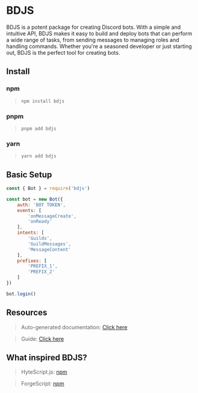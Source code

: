 # BDJS
BDJS is a potent package for creating Discord bots. With a simple and intuitive API, BDJS makes it easy to build and deploy bots that can perform a wide range of tasks, from sending messages to managing roles and handling commands. Whether you're a seasoned developer or just starting out, BDJS is the perfect tool for creating bots.

## Install
### npm
> `npm install bdjs`
### pnpm
> `pnpm add bdjs`
### yarn
> `yarn add bdjs`

## Basic Setup
```js
const { Bot } = require('bdjs')

const bot = new Bot({
    auth: 'BOT TOKEN',
    events: [
        'onMessageCreate',
        'onReady'
    ],
    intents: [
        'Guilds',
        'GuildMessages',
        'MessageContent'
    ],
    prefixes: [
        'PREFIX_1',
        'PREFIX_2'
    ]
})

bot.login()
```

## Resources
> Auto-generated documentation: [Click here](https://cyberghxst.github.io/bdjs)

> Guide: [Click here](https://bd.js.org)

## What inspired BDJS?
> HyteScript.js: [npm](https://npmjs.com/package/hytescript.js)

> ForgeScript: [npm](https://npmjs.com/package/forgescript)